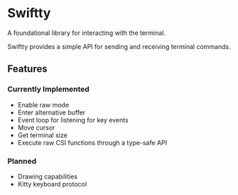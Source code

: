 # Swiftty

A foundational library for interacting with the terminal.

Swiftty provides a simple API for sending and receiving terminal commands.

## Features

### Currently Implemented

- Enable raw mode
- Enter alternative buffer
- Event loop for listening for key events
- Move cursor
- Get terminal size
- Execute raw CSI functions through a type-safe API

### Planned

- Drawing capabilities
- Kitty keyboard protocol
